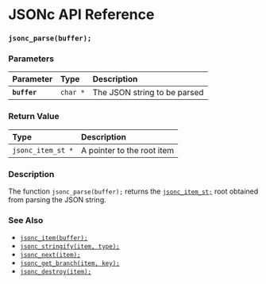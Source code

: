 # JSONc API Reference

### `jsonc_parse(buffer);`

### Parameters

| Parameter | Type | Description |
| :--- | :--- | :--- |
|**`buffer`**|`char *`| The JSON string to be parsed |

### Return Value

| Type | Description |
| :--- | :--- |
|`jsonc_item_st *`| A pointer to the root item |

### Description

The function `jsonc_parse(buffer);` returns the [`jsonc_item_st;`](jsonc_item_st.md) root obtained from parsing the JSON string. 

### See Also

* [`jsonc_item(buffer);`](jsonc_item.md)
* [`jsonc_stringify(item, type);`](jsonc_stringify.md)
* [`jsonc_next(item);`](jsonc_next.md)
* [`jsonc_get_branch(item, key);`](jsonc_get_branch.md)
* [`jsonc_destroy(item);`](jsonc_destroy.md)
